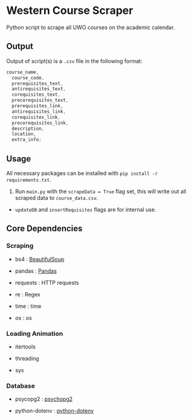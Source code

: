 # Western Course Scraper

Python script to scrape all UWO courses on the academic calendar.

## Output

Output of script(s) is a `.csv` file in the following format:

```js
course_name,
  course_code,
  prerequisites_text,
  antirequisites_text,
  corequisites_text,
  precorequisites_text,
  prerequisites_link,
  antirequisites_link,
  corequisites_link,
  precorequisites_link,
  description,
  location,
  extra_info;
```

## Usage

All necessary packages can be installed with `pip install -r requirements.txt`.

1. Run `main.py` with the `scrapeData = True` flag set, this will write out all scraped data to `course_data.csv`.

- `updateDB` and `insertRequisites` flags are for internal use.

## Core Dependencies

### Scraping

- bs4 : [BeautifulSoup](https://www.crummy.com/software/BeautifulSoup/bs4/doc/)

- pandas : [Pandas](https://github.com/pandas-dev/pandas)

- requests : HTTP requests

- re : Regex

- time : time

- os : os

### Loading Animation

- itertools

- threading

- sys

### Database

- psycopg2 : [psychopg2](https://www.psycopg.org/docs/)

- python-dotenv : [python-dotenv](https://pypi.org/project/python-dotenv/)
